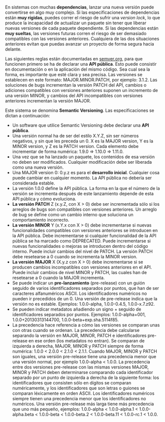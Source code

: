 En sistemas con muchas **dependencias**, lanzar una nueva versión puede convertirse en algo muy complejo. Si las especificaciones de dependencias están **muy rígidas**, puedes correr el riesgo de sufrir una _version lock_, lo que produce la incapacidad de actualizar un paquete sin tener que liberar nuevas versiones de cada paquete dependiente. Si las dependencias están **muy sueltas**, las versiones futuras corren el riesgo de ser demasiado compatibles con las versiones anteriores. Cualquiera de las dos situaciones anteriores evitan que puedas avanzar un proyecto de forma segura hacia delante.

Las siguientes reglas están documentadas en [semver.org](http://semver.org/), para que funcionen primero se ha de declarar una **API pública**. Esto puede consistir en documentación o en la aplicación del mismo código. Sea cual sea la forma, es importante que esté clara y sea precisa. Las versiones se establecen en este formato: MAJOR.MINOR.PATCH, por ejemplo: 3.1.2\. Las soluciones de bugs incrementan la versión PATCH del API, cambios o adiciones compatibles con versiones anteriores suponen un incremento de una versión MINOR, y cambios del API incompatibles con versiones anteriores incrementan la versión MAJOR.

Este sistema se denomina **Semantic Versioning**. Las especificaciones se dictan a continuación:

*   Un software que utilice Semantic Versioning debe declarar una **API pública**.
*   Una versión normal ha de ser del estilo X.Y.Z, sin ser números negativos, y sin que les preceda un 0\. X es la MAJOR version, Y es la MINOR version, y Z es la PATCH version. Cada elemento debe incrementar de forma numérica: 1.9.0 => 1.10.0 => 1.11.0.
*   Una vez que se ha lanzado un paquete, los contenidos de esa versión no deben ser modificados. Cualquier modificación debe ser liberada como una nueva versión.
*   Una MAJOR version 0: 0.y.z es para el **desarrollo inicial**. Cualquier cosa puede cambiar en cualquier momento. La API pública no debería ser considerada estable.
*   La versión 1.0.0 define la API pública. La forma en la que el número de la versión se incrementa después de este lanzamiento depende de esta API pública y cómo evoluciona.
*   **La versión PATCH** Z (x.y.Z, con X > 0) debe ser incrementada sólo si los arreglos de bugs son compatibles con versiones anteriores. Un arreglo de bug se define como un cambio interno que soluciona un comportamiento incorrecto.
*   **La versión MINOR** Y (x.Y.x con X > 0) debe incrementarse si nuevas funcionalidades compatibles con versiones anteriores se introducen en la API pública. Debe incrementarse si cualquier funcionalidad de la API pública se ha marcado como DEPRECATED. Puede incrementarse si nuevas funcionalidades o mejoras se introducen dentro del código interno. Puede incluir cambios del nivel de PATCH. La versión PATCH debe resetearse a 0 cuando se incrementa la MINOR version.
*   **La versión MAJOR** X (X.y.z con X > 0) debe incrementarse si se producen cambios incompatibles con versiones anteriores en el API. Puede incluir cambios de nivel MINOR y PATCH, las cuales han de resetearse a 0 cuando la MAJOR incrementa.
*   Se puede indicar un **pre-lanzamiento** (pre-release) con un guión seguido de varios identificadores separados por puntos, que han de ser caracteres alfanuméricos ASCII. Los identificadores numéricos no pueden ir precedidos de un 0\. Una versión de pre-release indica que la versión no es estable. Ejemplos: 1.0.0-alpha, 1.0.0-0.4.5, 1.0.0-x.7.z92.
*   Se pueden indicar metadatos añadiendo un signo + seguido de identificadores separados por puntos. Ejemplos: 1.0.0-alpha+001, 1.0.0+20130313144700, 1.0.0-beta+exp.sha.5114f85.
*   La precedencia hace referencia a cómo las versiones se comparan unas con otras cuando se ordenan. La precedencia debe calcularse separando la versión en MAJOR, MINOR, PATCH e identificadores pre-release en ese orden (los metadatos no entran). Se comparan de izquierda a derecha, MAJOR, MINOR y PATCH siempre de forma numérica: 1.0.0 < 2.0.0 < 2.1.0 < 2.1.1\. Cuando MAJOR, MINOR y PATCH son iguales, una versión pre-release tiene una precedencia menor que una versión normal, por ejemplo 1.0.0-alpha < 1.0.0\. La precedencia entre dos versiones pre-release con las mismas versiones MAJOR, MINOR y PATCH deben determinarse comparando cada identificador separado por un punto de izquierda a derecha de la siguiente forma: los identificadores que consisten sólo en dígitos se comparan numéricamente, y los identificadores que son letras o guiones se comparan léxicamente en orden ASCII. Los identificadores numéricos siempre tienen una precedencia menor que los identificadores no numéricos. Una versión pre-release más larga tiene más precedencia que uno más pequeño, ejemplos: 1.0.0-alpha < 1.0.0-alpha.1 < 1.0.0-alpha.beta < 1.0.0-beta < 1.0.0-beta.2 < 1.0.0-beta.11 < 1.0.0-rc.1 < 1.0.0.